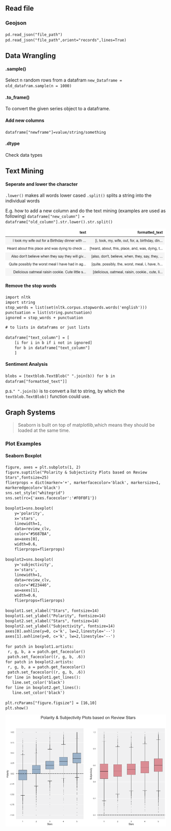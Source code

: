 ## Read file
### Geojson
`pd.read_json("file_path")`
`pd.read_json("file_path",orient="records",lines=True)`
##
## Data Wrangling
#### .sample()
Select n random rows from a datafram
`new_Dataframe = old_datafram.sample(n = 1000)`
#### .to_frame()
To convert the given series object to a dataframe.
#### Add new columns
`dataframe["newframe"]=value/string/something`
#### .dtype
Check data types

##
##
## Text Mining
#### Seperate and lower the character
`.lower()` makes all words lower cased
`.split()` splits a string into the individual words

E.g. how to add a new column and do the text mining (examples are used as following)
`dataframe["new_column"] = dataframe["old_column"].str.lower().str.split()`

![alt text](https://github.com/ShaunZhxiong/Coding-Exp/blob/main/Pics/FireShot%20Capture%20010%20-%20assignment-4%20-%20Jupyter%20Notebook%20-%20localhost.png?raw=true)

#### Remove the stop words
```
import nltk
import string
stop_words = list(set(nltk.corpus.stopwords.words('english')))
punctuation = list(string.punctuation)
ignored = stop_words + punctuation
```
```
# to lists in dataframs or just lists

dataframe["text_column"] = [
    [i for i in b if i not in ignored] 
    for b in dataframe["text_column"]
    ]
```
#### Sentiment Analysis
`blobs = [textblob.TextBlob(" ".join(b)) for b in datafram["formatted_text"]]`

p.s.`" ".join(b)` is to convert a list to string, by which the `textblob.TextBlob()` function could use.
##
## Graph Systems
>Seaborn is built on top of matplotlib,which means they should be loaded at the same time.
### Plot Examples
#### Seaborn Boxplot
```
figure, axes = plt.subplots(1, 2)
figure.suptitle("Polarity & Subjectivity Plots based on Review Stars",fontsize=25)
flierprops = dict(marker='+', markerfacecolor='black', markersize=1, markeredgecolor='black')
sns.set_style("whitegrid")
sns.set(rc={'axes.facecolor':'#F0F0F1'})

boxplot1=sns.boxplot(
    y='polarity', 
    x='stars', 
    linewidth=1,
    data=review_clv, 
    color="#5687BA",
    ax=axes[0],
    width=0.6,
    flierprops=flierprops)

boxplot2=sns.boxplot(
    y='subjectivity', 
    x='stars', 
    linewidth=1,
    data=review_clv, 
    color="#E23446",
    ax=axes[1],
    width=0.6,
    flierprops=flierprops)

boxplot1.set_xlabel("Stars", fontsize=14)
boxplot1.set_ylabel("Polarity", fontsize=14)
boxplot2.set_xlabel("Stars", fontsize=14)
boxplot2.set_ylabel("Subjectivity", fontsize=14)
axes[0].axhline(y=0, c='k', lw=2,linestyle='--') 
axes[1].axhline(y=0, c='k', lw=2,linestyle='--') 

for patch in boxplot1.artists:
 r, g, b, a = patch.get_facecolor()
 patch.set_facecolor((r, g, b, .6))
for patch in boxplot2.artists:
 r, g, b, a = patch.get_facecolor()
 patch.set_facecolor((r, g, b, .6))
for line in boxplot1.get_lines():
   line.set_color('black')
for line in boxplot2.get_lines():
   line.set_color('black')

plt.rcParams["figure.figsize"] = [16,10]
plt.show()
```
![alt text](https://github.com/ShaunZhxiong/Coding-Exp/blob/main/Pics/seaborn_boxplots.png?raw=true)